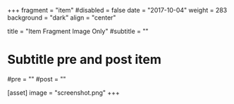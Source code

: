 +++
fragment = "item"
#disabled = false
date = "2017-10-04"
weight = 283
background = "dark"
align = "center"

title = "Item Fragment Image Only"
#subtitle = ""

# Subtitle pre and post item
#pre = ""
#post = ""

[asset]
  image = "screenshot.png"
+++
